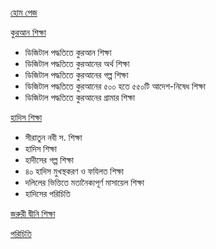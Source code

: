 [হোম পেজ](https://alqurandigitalacademy.com/)

[কুরআন শিক্ষা](https://alqurandigitalacademy.com/al-quran/) <br/>
* ডিজিটাল পদ্ধতিতে কুরআন শিক্ষা <br/>
* ডিজিটাল পদ্ধতিতে কুরআনের অর্থ শিক্ষা <br/>
* ডিজিটাল পদ্ধতিতে কুরআনের গল্প শিক্ষা <br/>
* ডিজিটাল পদ্ধতিতে কুরআনের ৫০০ হতে ৫৫০টি আদেশ-নিষেধ শিক্ষা <br/>
* ডিজিটাল পদ্ধতিতে কুরআনের গ্রামার শিক্ষা <br/>

[হাদিস শিক্ষা](https://alqurandigitalacademy.com/al-hadith/) <br/>
* সীরাতুন নবী স. শিক্ষা
* হাদিস শিক্ষা
* হাদীসের গল্প শিক্ষা
* ৪০ হাদিস মুখস্থকরণ ও ফযিলত শিক্ষা
* দলিলের ভিত্তিতে মতানৈক্যপূর্ণ মাসায়েল শিক্ষা
* হাদিসের পরিচিতি

[জরুরী দ্বীনি শিক্ষা](https://alqurandigitalacademy.com/learning-islam/)

[পরিচিতি](https://alqurandigitalacademy.com/about-us/)

